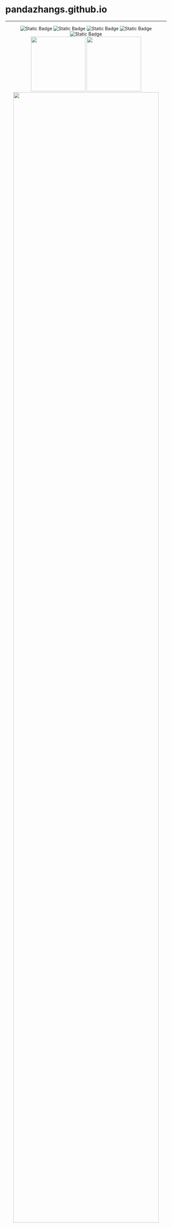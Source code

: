 # pandazhangs.github.io
-----
<div align="center">
<img alt="Static Badge" src="https://img.shields.io/badge/love-linux-blue">
<img alt="Static Badge" src="https://img.shields.io/badge/learn-go-green">
<img alt="Static Badge" src="https://img.shields.io/badge/c%2Fcpp-green">
<img alt="Static Badge" src="https://img.shields.io/badge/rust-orange">
<img alt="Static Badge" src="https://img.shields.io/badge/python-blue">
</div>





<div align="center">
<span>  </span>
<img height="170px" src="https://github-readme-stats.vercel.app/api?username=daidaiJ&theme=vue-dark&show_icons=true" /><span>  </span><img height="170px" src="https://github-readme-stats.vercel.app/api/top-langs/?username=daidaiJ&theme=vue-dark&show_icons=true&layout=compact&langs_count=8" />
<span>  </span>
 <img  width="95%" src="https://github-readme-activity-graph.vercel.app/graph?username=daidaiJ&theme=vue&radius=10"/>
</div>

<!--START_SECTION:waka-->

```txt
Python        9 hrs 32 mins   ██████████▓░░░░░░░░░░░░░░   42.63 %
C++           8 hrs 42 mins   █████████▓░░░░░░░░░░░░░░░   38.89 %
Markdown      2 hrs 53 mins   ███▒░░░░░░░░░░░░░░░░░░░░░   12.95 %
TOML          18 mins         ▒░░░░░░░░░░░░░░░░░░░░░░░░   01.37 %
Go            15 mins         ▒░░░░░░░░░░░░░░░░░░░░░░░░   01.17 %
```

<!--END_SECTION:waka-->

